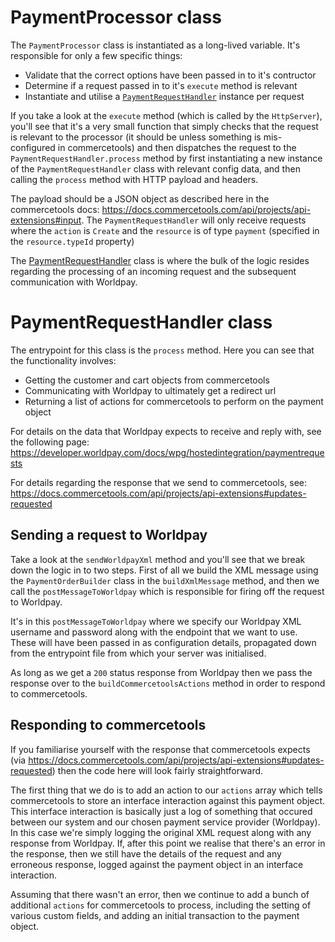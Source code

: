 # PaymentProcessor class

The `PaymentProcessor` class is instantiated as a long-lived variable. It's responsible for only a few specific
things:

- Validate that the correct options have been passed in to it's contructor
- Determine if a request passed in to it's `execute` method is relevant
- Instantiate and utilise a [`PaymentRequestHandler`](#paymentrequesthandler-class) instance per request

If you take a look at the `execute` method (which is called by the `HttpServer`), you'll see that it's
a very small function that simply checks that the request is relevant to the processor (it should be
unless something is mis-configured in commercetools) and then dispatches the request to the
`PaymentRequestHandler.process` method by first instantiating a new instance of the `PaymentRequestHandler`
class with relevant config data, and then calling the `process` method with HTTP payload and headers.

The payload should be a JSON object as described here in the commercetools docs:
https://docs.commercetools.com/api/projects/api-extensions#input. The `PaymentRequestHandler` will
only receive requests where the `action` is `Create` and the `resource` is of type `payment` (specified in
the `resource.typeId` property)

The [PaymentRequestHandler](#paymentrequesthandler-class) class is where the bulk of the logic resides regarding the processing of an incoming request and the subsequent communication with Worldpay.

# PaymentRequestHandler class

The entrypoint for this class is the `process` method. Here you can see that the functionality involves:

- Getting the customer and cart objects from commercetools
- Communicating with Worldpay to ultimately get a redirect url
- Returning a list of actions for commercetools to perform on the payment object

For details on the data that Worldpay expects to receive and reply with, see the following page:
https://developer.worldpay.com/docs/wpg/hostedintegration/paymentrequests

For details regarding the response that we send to commercetools, see:
https://docs.commercetools.com/api/projects/api-extensions#updates-requested

## Sending a request to Worldpay

Take a look at the `sendWorldpayXml` method and you'll see that we break down the logic in to two steps.
First of all we build the XML message using the `PaymentOrderBuilder` class in the `buildXmlMessage` method,
and then we call the `postMessageToWorldpay` which is responsible for firing off the request to Worldpay.

It's in this `postMessageToWorldpay` where we specify our Worldpay XML username and password along with
the endpoint that we want to use. These will have been passed in as configuration details, propagated down
from the entrypoint file from which your server was initialised.

As long as we get a `200` status response from Worldpay then we pass the response over to the
`buildCommercetoolsActions` method in order to respond to commercetools.

## Responding to commercetools

If you familiarise yourself with the response that commercetools expects
(via https://docs.commercetools.com/api/projects/api-extensions#updates-requested) then the code here will
look fairly straightforward.

The first thing that we do is to add an action to our `actions` array which tells commercetools to store
an interface interaction against this payment object. This interface interaction is basically just a log of
something that occured between our system and our chosen payment service provider (Worldpay). In this case
we're simply logging the original XML request along with any response from Worldpay. If, after this point
we realise that there's an error in the response, then we still have the details of the request and any
erroneous response, logged against the payment object in an interface interaction.

Assuming that there wasn't an error, then we continue to add a bunch of additional `actions` for commercetools
to process, including the setting of various custom fields, and adding an initial transaction to the payment
object.
